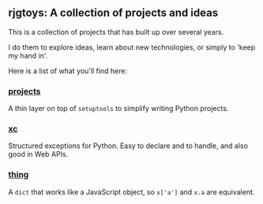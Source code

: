 ## rjgtoys: A collection of projects and ideas

This is a collection of projects that has built up over several years.

I do them to explore ideas, learn about new technologies, or simply to
'keep my hand in'.

Here is a list of what you'll find here:

### [projects](../../../rjgtoys-projects)

A thin layer on top of `setuptools` to simplify writing Python projects.

### [xc](../../../rjgtoys-xc)

Structured exceptions for Python.  Easy to declare and to handle, and also good in Web APIs.

### [thing](../../../rjgtoys-thing)

A `dict` that works like a JavaScript object, so `x['a']` and `x.a` are equivalent.


